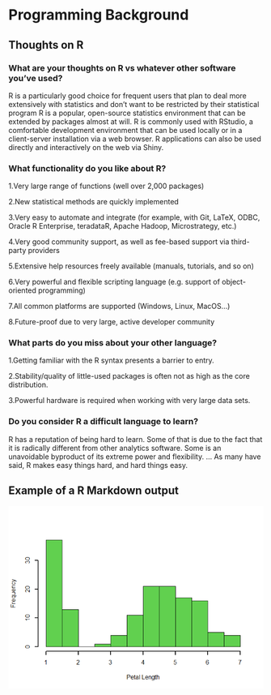 Programming Background
================

## Thoughts on R

### What are your thoughts on R vs whatever other software you’ve used?

R is a particularly good choice for frequent users that plan to deal
more extensively with statistics and don’t want to be restricted by
their statistical program R is a popular, open-source statistics
environment that can be extended by packages almost at will. R is
commonly used with RStudio, a comfortable development environment that
can be used locally or in a client-server installation via a web
browser. R applications can also be used directly and interactively on
the web via Shiny. <br>

### What functionality do you like about R?

1.Very large range of functions (well over 2,000 packages)<br>

2.New statistical methods are quickly implemented<br>

3.Very easy to automate and integrate (for example, with Git, LaTeX,
ODBC, Oracle R Enterprise, teradataR, Apache Hadoop, Microstrategy,
etc.)<br>

4.Very good community support, as well as fee-based support via
third-party providers<br>

5.Extensive help resources freely available (manuals, tutorials, and so
on)<br>

6.Very powerful and flexible scripting language (e.g. support of
object-oriented programming)<br>

7.All common platforms are supported (Windows, Linux, MacOS…)<br>

8.Future-proof due to very large, active developer community <br>

### What parts do you miss about your other language?

1.Getting familiar with the R syntax presents a barrier to entry.<br>

2.Stability/quality of little-used packages is often not as high as the
core distribution.<br>

3.Powerful hardware is required when working with very large data
sets.<br>

### Do you consider R a difficult language to learn?

R has a reputation of being hard to learn. Some of that is due to the
fact that it is radically different from other analytics software. Some
is an unavoidable byproduct of its extreme power and flexibility. … As
many have said, R makes easy things hard, and hard things easy.

## Example of a R Markdown output

![](../images/unnamed-chunk-1-1.png)<!-- -->
